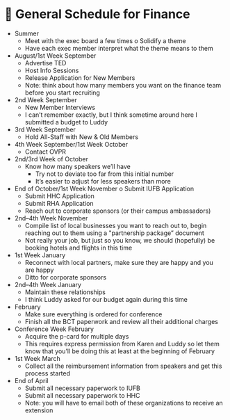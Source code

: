 # 📅 General Schedule for Finance

* Summer
  * Meet with the exec board a few times o Solidify a theme
  * Have each exec member interpret what the theme means to them
* August/1st Week September
  * Advertise TED
  * Host Info Sessions
  * Release Application for New Members
  * Note: think about how many members you want on the finance team before you start recruiting
* 2nd Week September
  * New Member Interviews
  * I can’t remember exactly, but I think sometime around here I submitted a budget to Luddy
* 3rd Week September
  * Hold All-Staff with New & Old Members
* 4th Week September/1st Week October
  * Contact OVPR
* 2nd/3rd Week of October
  * Know how many speakers we’ll have
    * Try not to deviate too far from this initial number
    * It’s easier to adjust for less speakers than more
* End of October/1st Week November o Submit IUFB Application
  * Submit HHC Application
  * Submit RHA Application
  * Reach out to corporate sponsors (or their campus ambassadors)
* 2nd–4th Week November
  * Compile list of local businesses you want to reach out to, begin reaching out to them using a "partnership package” document
  * Not really your job, but just so you know, we should (hopefully) be booking hotels and flights in this time
* 1st Week January
  * Reconnect with local partners, make sure they are happy and you are happy
  * Ditto for corporate sponsors
* 2nd–4th Week January
  * Maintain these relationships
  * I think Luddy asked for our budget again during this time
* February
  * Make sure everything is ordered for conference
  * Finish all the BCT paperwork and review all their additional charges
* Conference Week February
  * Acquire the p-card for multiple days
  * This requires express permission from Karen and Luddy so let them know that you’ll be doing this at least at the beginning of February
* 1st Week March
  * Collect all the reimbursement information from speakers and get this process started
* End of April
  * Submit all necessary paperwork to IUFB
  * Submit all necessary paperwork to HHC
  * Note: you will have to email both of these organizations to receive an extension
